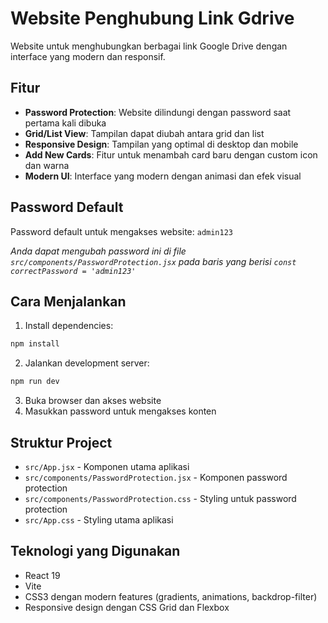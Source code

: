 # Website Penghubung Link Gdrive

Website untuk menghubungkan berbagai link Google Drive dengan interface yang modern dan responsif.

## Fitur

- **Password Protection**: Website dilindungi dengan password saat pertama kali dibuka
- **Grid/List View**: Tampilan dapat diubah antara grid dan list
- **Responsive Design**: Tampilan yang optimal di desktop dan mobile
- **Add New Cards**: Fitur untuk menambah card baru dengan custom icon dan warna
- **Modern UI**: Interface yang modern dengan animasi dan efek visual

## Password Default

Password default untuk mengakses website: `admin123`

*Anda dapat mengubah password ini di file `src/components/PasswordProtection.jsx` pada baris yang berisi `const correctPassword = 'admin123'`*

## Cara Menjalankan

1. Install dependencies:
```bash
npm install
```

2. Jalankan development server:
```bash
npm run dev
```

3. Buka browser dan akses website
4. Masukkan password untuk mengakses konten

## Struktur Project

- `src/App.jsx` - Komponen utama aplikasi
- `src/components/PasswordProtection.jsx` - Komponen password protection
- `src/components/PasswordProtection.css` - Styling untuk password protection
- `src/App.css` - Styling utama aplikasi

## Teknologi yang Digunakan

- React 19
- Vite
- CSS3 dengan modern features (gradients, animations, backdrop-filter)
- Responsive design dengan CSS Grid dan Flexbox
